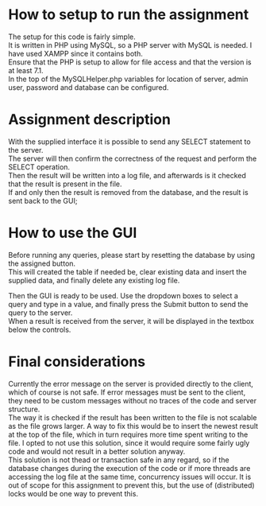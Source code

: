 # How to setup to run the assignment

The setup for this code is fairly simple.<br>
It is written in PHP using MySQL, so a PHP server with MySQL is needed. I have used XAMPP since it contains both.<br>
Ensure that the PHP is setup to allow for file access and that the version is at least 7.1.<br>
In the top of the MySQLHelper.php variables for location of server, admin user, password and database can be configured.

# Assignment description

With the supplied interface it is possible to send any SELECT statement to the server.<br>
The server will then confirm the correctness of the request and perform the SELECT operation.<br>
Then the result will be written into a log file, and afterwards is it checked that the result is present in the file.<br>
If and only then the result is removed from the database, and the result is sent back to the GUI;

# How to use the GUI

Before running any queries, please start by resetting the database by using the assigned button.<br>
This will created the table if needed be, clear existing data and insert the supplied data, and finally delete any existing log file.

Then the GUI is ready to be used. Use the dropdown boxes to select a query and type in a value, and finally press the Submit button to send the query to the server.<br>
When a result is received from the server, it will be displayed in the textbox below the controls.

# Final considerations

Currently the error message on the server is provided directly to the client, which of course is not safe. If error messages must be sent to the client, they need to be custom messages without no traces of the code and server structure.<br>
The way it is checked if the result has been written to the file is not scalable as the file grows larger. A way to fix this would be to insert the newest result at the top of the file, which in turn requires more time spent writing to the file. I opted to not use this solution, since it would require some fairly ugly code and would not result in a better solution anyway.<br>
This solution is not thead or transaction safe in any regard, so if the database changes during the execution of the code or if more threads are accessing the log file at the same time, concurrency issues will occur. It is out of scope for this assignment to prevent this, but the use of (distributed) locks would be one way to prevent this.